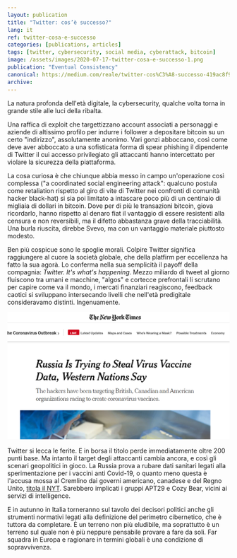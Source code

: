 ```yaml
---
layout: publication
title: "Twitter: cos’è successo?"
lang: it
ref: twitter-cosa-e-successo
categories: [publications, articles]
tags: [twitter, cybersecurity, social media, cyberattack, bitcoin]
image: /assets/images/2020-07-17-twitter-cosa-e-successo-1.png
publication: "Eventual Consistency"
canonical: https://medium.com/reale/twitter-cos%C3%A8-successo-419ac8f94e95
archive:
---
```


La natura profonda dell'età digitale, la cybersecurity, qualche volta torna in grande stile alle luci della ribalta.

Una raffica di exploit che targettizzano account associati a personaggi e aziende di altissimo profilo per indurre i follower a depositare bitcoin su un certo "indirizzo", assolutamente anonimo. Vari gonzi abboccano, così come deve aver abboccato a una sofisticata forma di spear phishing il dipendente di Twitter il cui accesso privilegiato gli attaccanti hanno intercettato per violare la sicurezza della piattaforma.

La cosa curiosa è che chiunque abbia messo in campo un'operazione così complessa ("a coordinated social engineering attack": qualcuno postula come retaliation rispetto al giro di vite di Twitter nei confronti di comunità hacker black-hat) si sia poi limitato a intascare poco più di un centinaio di migliaia di dollari in bitcoin. Dove per di più le transazioni bitcoin, giova ricordarlo, hanno rispetto al denaro fiat il vantaggio di essere resistenti alla censura e non reversibili, ma il difetto abbastanza grave della tracciabilità. Una burla riuscita, direbbe Svevo, ma con un vantaggio materiale piuttosto modesto.

Ben più cospicue sono le spoglie morali. Colpire Twitter significa raggiungere al cuore la società globale, che della platfirm per eccellenza ha fatto la sua agorà. Lo conferma nella sua semplicità il payoff della compagnia: *Twitter. It's what's happening*. Mezzo miliardo di tweet al giorno fluiscono tra umani e macchine, "algos" e cortecce prefrontali li scrutano per capire come va il mondo, i mercati finanziari reagiscono, feedback caotici si sviluppano intersecando livelli che nell'età predigitale consideravamo distinti. Ingenuamente.

![NYT: Russia Is Trying to Steal Virus Vaccine Data, Western Nations Say](/assets/images/2020-07-17-twitter-cosa-e-successo-2.png)

Twitter si lecca le ferite. E in borsa il titolo perde immediatamente oltre 200 punti base. Ma intanto il target degli attaccanti cambia ancora, e così gli scenari geopolitici in gioco. La Russia prova a rubare dati sanitari legati alla sperimentazione per i vaccini anti Covid-19, o quanto meno questa è l'accusa mossa al Cremlino dai governi americano, canadese e del Regno Unito, [titola il NYT](https://www.nytimes.com/2020/07/16/us/politics/vaccine-hacking-russia.html). Sarebbero implicati i gruppi APT29 e Cozy Bear, vicini ai servizi di intelligence.

E in autunno in Italia torneranno sul tavolo dei decisori politici anche gli strumenti normativi legati alla definizione del perimetro cibernetico, che è tuttora da completare. È un terreno non più eludibile, ma soprattutto è un terreno sul quale non è più neppure pensabile provare a fare da soli. Far squadra in Europa e ragionare in termini globali è una condizione di sopravvivenza.
